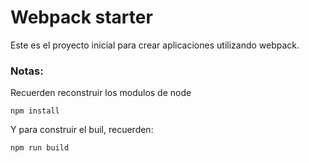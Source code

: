 # Webpack starter

Este es el proyecto inicial para crear aplicaciones utilizando webpack.

### Notas:
Recuerden reconstruir los modulos de node
```
npm install
```
Y para construir el buil, recuerden:
```
npm run build
```
